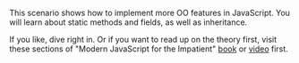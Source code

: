 This scenario shows how to implement more OO features in JavaScript. You will learn about static methods and fields, as well as inheritance.

If you like, dive right in. Or if you want to read up on the theory first, visit these sections of "Modern JavaScript for the Impatient" [book](https://learning.oreilly.com/library/view/Modern+JavaScript+for+the+Impatient/9780136502166/ch04.xhtml#ch04lev1sec7) or [video](https://learning.oreilly.com/videos/modern-javascript-for/9780135812778/9780135812778-MJSI_01_04_04) first.


